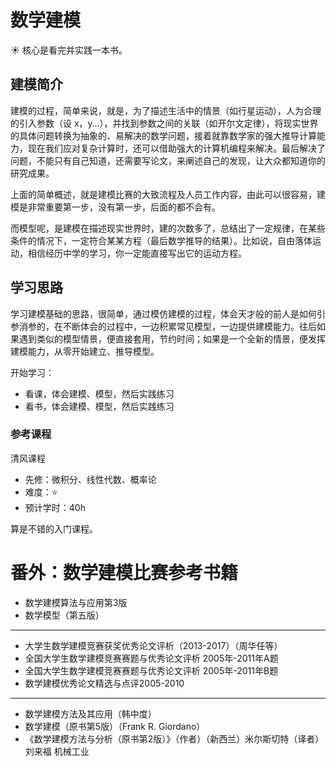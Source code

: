 # 数学建模

☀️ 核心是看完并实践一本书。

## 建模简介

建模的过程，简单来说，就是，为了描述生活中的情景（如行星运动），人为合理的引入参数（设 x，y…），并找到参数之间的关联（如开尔文定律），将现实世界的具体问题转换为抽象的、易解决的数学问题，接着就靠数学家的强大推导计算能力，现在我们应对复杂计算时，还可以借助强大的计算机编程来解决。最后解决了问题，不能只有自己知道，还需要写论文，来阐述自己的发现，让大众都知道你的研究成果。

上面的简单概述，就是建模比赛的大致流程及人员工作内容，由此可以很容易，建模是非常重要第一步，没有第一步，后面的都不会有。

而模型呢，是建模在描述现实世界时，建的次数多了，总结出了一定规律，在某些条件的情况下，一定符合某某方程（最后数学推导的结果）。比如说，自由落体运动，相信经历中学的学习，你一定能直接写出它的运动方程。

## 学习思路

学习建模基础的思路，很简单，通过模仿建模的过程，体会天才般的前人是如何引参消参的，在不断体会的过程中，一边积累常见模型，一边提供建模能力。往后如果遇到类似的模型情景，便直接套用，节约时间；如果是一个全新的情景，便发挥建模能力，从零开始建立、推导模型。

开始学习：

- 看课，体会建模、模型，然后实践练习
- 看书，体会建模、模型，然后实践练习

### 参考课程

清风课程

- 先修：微积分、线性代数、概率论
- 难度：⭐
- 预计学时：40h

算是不错的入门课程。

# 番外：数学建模比赛参考书籍

- 数学建模算法与应用第3版
- 数学模型（第五版）

------

- 大学生数学建模竞赛获奖优秀论文评析（2013-2017）（周华任等）
- 全国大学生数学建模竞赛赛题与优秀论文评析 2005年-2011年A题
- 全国大学生数学建模竞赛赛题与优秀论文评析 2005年-2011年B题
- 数学建模优秀论文精选与点评2005-2010

------

- 数学建模方法及其应用（韩中度）
- 数学建模（原书第5版）（Frank R. Giordano）
- 《数学建模方法与分析（原书第2版）》（作者）（新西兰）米尔斯切特（译者）刘来福 机械工业
